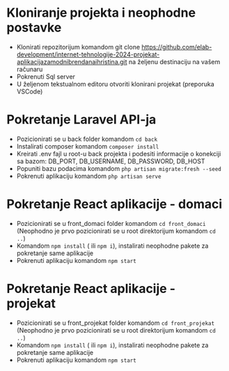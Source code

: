 # Kloniranje projekta i neophodne postavke
 
- Klonirati repozitorijum komandom git clone https://github.com/elab-development/internet-tehnologije-2024-projekat-aplikacijazamodnibrendanaihristina.git na željenu destinaciju na vašem računaru
- Pokrenuti Sql server
- U željenom tekstualnom editoru otvoriti klonirani projekat (preporuka VSCode)
 
# Pokretanje Laravel API-ja
 
- Pozicionirati se u back folder komandom `cd back`
- Instalirati composer komandom `composer install`
- Kreirati .env fajl u root-u back projekta i podesiti informacije o konekciji sa bazom: DB_PORT, DB_USERNAME, DB_PASSWORD, DB_HOST
- Popuniti bazu podacima komandom `php artisan migrate:fresh --seed`
- Pokrenuti aplikaciju komandom `php artisan serve`
 
# Pokretanje React aplikacije - domaci
 
- Pozicionirati se u front_domaci folder komandom `cd front_domaci` (Neophodno je prvo pozicionirati se u root direktorijum komandom `cd ..`)
- Komandom `npm install` ( ili `npm i`), instalirati neophodne pakete za pokretanje same aplikacije
- Pokrenuti aplikaciju komandom `npm start`

# Pokretanje React aplikacije - projekat
- Pozicionirati se u front_projekat folder komandom `cd front_projekat` (Neophodno je prvo pozicionirati se u root direktorijum komandom `cd ..`)
- Komandom `npm install` ( ili `npm i`), instalirati neophodne pakete za pokretanje same aplikacije
- Pokrenuti aplikaciju komandom `npm start`
